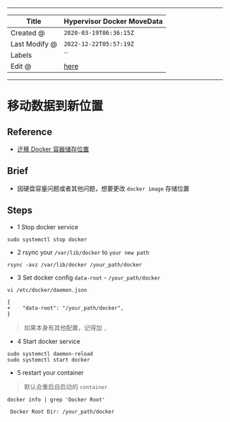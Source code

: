 -----

| Title         | Hypervisor Docker MoveData                          |
| ------------- | --------------------------------------------------- |
| Created @     | `2020-03-19T06:36:15Z`                              |
| Last Modify @ | `2022-12-22T05:57:19Z`                              |
| Labels        | \`\`                                                |
| Edit @        | [here](https://github.com/junxnone/xwiki/issues/52) |

-----

# 移动数据到新位置

## Reference

  - [迁移 Docker 容器储存位置](https://zhuanlan.zhihu.com/p/73576522)

## Brief

  - 因硬盘容量问题或者其他问题，想要更改 `docker image` 存储位置

## Steps

  - 1 Stop docker service

<!-- end list -->

    sudo systemctl stop docker

  - 2 rsync your `/var/lib/docker` to `your new path`

<!-- end list -->

    rsync -avz /var/lib/docker /your_path/docker

  - 3 Set docker config `data-root` - `/your_path/docker`

<!-- end list -->

    vi /etc/docker/daemon.json

    {
    +    "data-root": "/your_path/docker",
    }

> 如果本身有其他配置，记得加 `,`

  - 4 Start docker service

<!-- end list -->

    sudo systemctl daemon-reload
    sudo systemctl start docker

  - 5 restart your container

> 默认会重启自启动的 `container`

    docker info | grep 'Docker Root'

`  Docker Root Dir: /your_path/docker `
